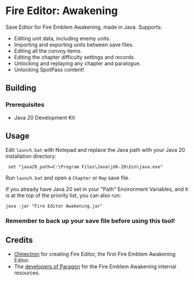 # Fire Editor: Awakening
Save Editor for Fire Emblem Awakening, made in Java. Supports:
* Editing unit data, including enemy units.
* Importing and exporting units between save files.
* Editing all the convoy items.
* Editing the chapter difficulty settings and records.
* Unlocking and replaying any chapter and paralogue.
* Unlocking SpotPass content!

## Building
### Prerequisites
* Java 20 Development Kit

## Usage
Edit ```launch.bat``` with Notepad and replace the Java path with your Java 20 installation directory: 

``` set "java20_path=C:\Program Files\Java\jdk-20\bin\java.exe"```

Run ```launch.bat``` and open a ```Chapter``` or ```Map``` save file.

If you already have Java 20 set in your "Path" Environment Variables, and it is at the top of the priority list, you can also run:

```java -jar "Fire Editor Awakening.jar"```

### Remember to back up your save file before using this tool!

## Credits
- [Olmectron](https://github.com/Olmectron/) for creating Fire Editor, the first Fire Emblem Awakening Editor.
- The [developers of Paragon](https://github.com/thane98/paragon) for the Fire Emblem Awakening internal resources.
